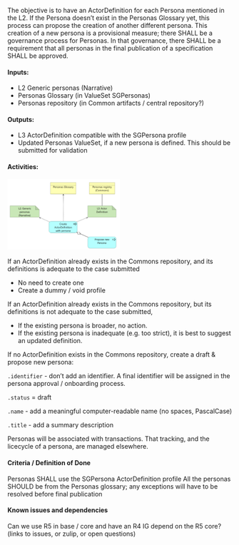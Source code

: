 The objective is to have an ActorDefinition for each Persona mentioned
in the L2. If the Persona doesn’t exist in the Personas Glossary yet,
this process can propose the creation of another different persona. This
creation of a new persona is a provisional measure; there SHALL be a
governance process for Personas. In that governance, there SHALL be a
requirement that all personas in the final publication of a
specification SHALL be approved.

#### **Inputs:** 

* L2 Generic personas (Narrative)
* Personas Glossary (in ValueSet SGPersonas)
* Personas repository (in Common artifacts / central repository?)

#### **Outputs:**

* L3 ActorDefinition compatible with the SGPersona profile
* Updated Personas ValueSet, if a new persona is defined. This should be submitted for validation

#### **Activities:**

<img src="./process_personas.png" style="width:50%"/>
<br clear="all"/>

If an ActorDefinition already exists in the Commons repository, and its
definitions is adequate to the case submitted

-   No need to create one
-   Create a dummy / void profile

If an ActorDefinition already exists in the Commons repository, but its
definitions is not adequate to the case submitted,

-   If the existing persona is broader, no action.
-   If the existing persona is inadequate (e.g. too strict), it is best to suggest an updated definition.


If no ActorDefinition exists in the Commons repository, create a draft &
propose new persona:

`.identifier` - don’t add an identifier. A final identifier will be
assigned in the persona approval / onboarding process.

`.status` = draft

`.name` - add a meaningful computer-readable name (no spaces, PascalCase)

`.title` - add a summary description

Personas will be associated with transactions. That tracking, and the licecycle of a persona, are managed elsewhere.


#### **Criteria / Definition of Done**
Personas SHALL use the SGPersona ActorDefinition profile
All the personas SHOULD be from the Personas glossary; any exceptions will have to be resolved before final publication

#### **Known issues and dependencies**
Can we use R5 in base / core and have an R4 IG depend on the R5 core?
(links to issues, or zulip, or open questions)
